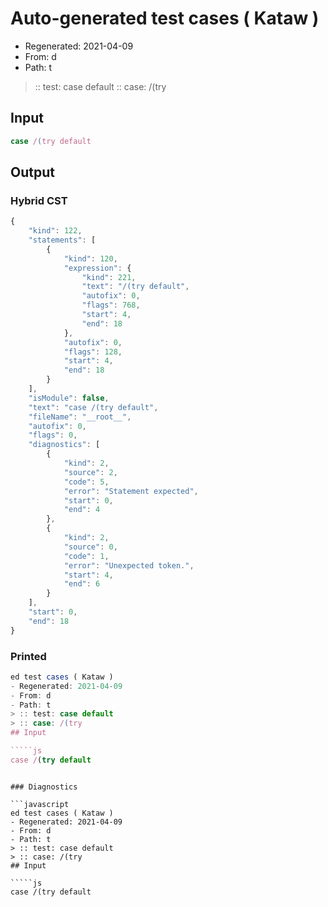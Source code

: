 # Auto-generated test cases ( Kataw )
- Regenerated: 2021-04-09
- From: d
- Path: t
> :: test: case default
> :: case: /(try
## Input

`````js
case /(try default
`````

## Output

### Hybrid CST

```javascript
{
    "kind": 122,
    "statements": [
        {
            "kind": 120,
            "expression": {
                "kind": 221,
                "text": "/(try default",
                "autofix": 0,
                "flags": 768,
                "start": 4,
                "end": 18
            },
            "autofix": 0,
            "flags": 128,
            "start": 4,
            "end": 18
        }
    ],
    "isModule": false,
    "text": "case /(try default",
    "fileName": "__root__",
    "autofix": 0,
    "flags": 0,
    "diagnostics": [
        {
            "kind": 2,
            "source": 2,
            "code": 5,
            "error": "Statement expected",
            "start": 0,
            "end": 4
        },
        {
            "kind": 2,
            "source": 0,
            "code": 1,
            "error": "Unexpected token.",
            "start": 4,
            "end": 6
        }
    ],
    "start": 0,
    "end": 18
}
```

### Printed

```javascript
ed test cases ( Kataw )
- Regenerated: 2021-04-09
- From: d
- Path: t
> :: test: case default
> :: case: /(try
## Input

`````js
case /(try default
`````
```

### Diagnostics

```javascript
ed test cases ( Kataw )
- Regenerated: 2021-04-09
- From: d
- Path: t
> :: test: case default
> :: case: /(try
## Input

`````js
case /(try default
`````
```

